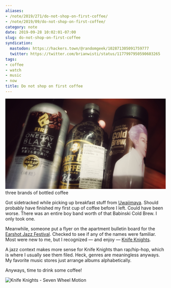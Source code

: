 ```yaml
---
aliases:
- /note/2019/271/do-not-shop-on-first-coffee/
- /note/2019/09/do-not-shop-on-first-coffee/
category: note
date: 2019-09-28 10:02:01-07:00
slug: do-not-shop-on-first-coffee
syndication:
  mastodon: https://hackers.town/@randomgeek/102871305091759777
  twitter: https://twitter.com/brianwisti/status/1177997950590603265
tags:
- coffee
- watch
- music
- now
title: Do not shop on first coffee
---
```


![attachments/img/2019/cover-2019-09-28.jpg](../../../attachments/img/2019/cover-2019-09-28.jpg)
three brands of bottled coffee

Got sidetracked while picking up breakfast stuff from [Uwajimaya](https://www.uwajimaya.com/). Should probably have finished my first cup of coffee before I left. Could have been worse. There was an entire boy band worth of that Babinski Cold Brew. I only took one.

Meanwhile, someone put a flyer on the apartment bulletin board for the [Earshot Jazz Festival](https://www.earshot.org/2019-earshot-jazz-festival/). Checked to see if any of the names were familiar. Most were new to me, but I recognized  — and enjoy — [Knife Knights](https://knifeknights.bandcamp.com/).

A jazz context makes more sense for Knife Knights than rap/hip-hop, which is where I usually see them filed. Heck, genres are meaningless anyways. My favorite music stores just arrange albums alphabetically.

Anyways, time to drink some coffee!

![Knife Knights - Seven Wheel Motion](https://www.youtube.com/embed/D58GhmNzZ10)